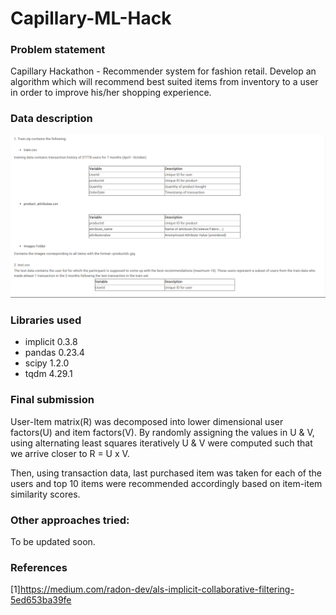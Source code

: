 # Capillary-ML-Hack

### Problem statement
Capillary Hackathon -  Recommender system for fashion retail.
Develop  an algorithm which will recommend best suited items from inventory to a user in order to improve his/her shopping experience. 

### Data description
![Alt Text](data_dictionary.png?raw=True "Data Dictionary")

### Libraries used 
* implicit 0.3.8 
* pandas 0.23.4
* scipy 1.2.0
* tqdm 4.29.1

### Final submission
User-Item matrix(R) was decomposed into lower dimensional user factors(U) and item factors(V). By randomly assigning the values in U & V, using alternating least squares iteratively U & V were computed such that we arrive closer to R = U x V. 

Then, using transaction data, last purchased item was taken for each of the users and top 10 items were recommended accordingly based on item-item similarity scores. 

### Other approaches tried:
To be updated soon. 

### References
[1]https://medium.com/radon-dev/als-implicit-collaborative-filtering-5ed653ba39fe
